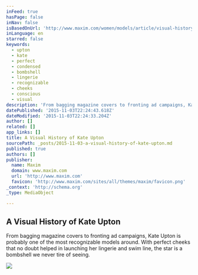 ```yaml
---
inFeed: true
hasPage: false
inNav: false
isBasedOnUrl: 'http://www.maxim.com/women/models/article/visual-history-kate-upton-2015-10'
inLanguage: en
starred: false
keywords:
  - upton
  - kate
  - perfect
  - condensed
  - bombshell
  - lingerie
  - recognizable
  - cheeks
  - conscious
  - visual
description: 'From bagging magazine covers to fronting ad campaigns, Kate Upton is probably one of the most recognizable models around. With perfect cheeks that no doubt helped in launching her lingerie and swim line, the star is a bombshell we never tire of seeing.'
datePublished: '2015-11-03T22:24:43.618Z'
dateModified: '2015-11-03T22:24:33.204Z'
author: []
related: []
app_links: []
title: A Visual History of Kate Upton
sourcePath: _posts/2015-11-03-a-visual-history-of-kate-upton.md
published: true
authors: []
publisher:
  name: Maxim
  domain: www.maxim.com
  url: 'http://www.maxim.com'
  favicon: 'http://www.maxim.com/sites/all/themes/maxim/favicon.png'
_context: 'http://schema.org'
_type: MediaObject

---
```

<article style=""><h1>A Visual History of Kate Upton</h1><p>From bagging magazine covers to fronting ad campaigns, Kate Upton is probably one of the most recognizable models around. With perfect cheeks that no doubt helped in launching her lingerie and swim line, the star is a bombshell we never tire of seeing.</p><img src="http://www.maxim.com/sites/default/files/styles/custom_crop/public/editor/2015/08/kateupton_2013_sl1.jpg?itok=IWAixNwN&amp;c=3765f7c8fe16baf5ed46bc7284a0abaf" /></article>